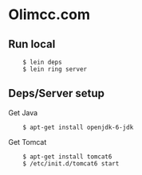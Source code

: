Olimcc.com
==========

Run local
---
        $ lein deps
        $ lein ring server


Deps/Server setup
---

Get Java

        $ apt-get install openjdk-6-jdk

Get Tomcat

        $ apt-get install tomcat6
        $ /etc/init.d/tomcat6 start